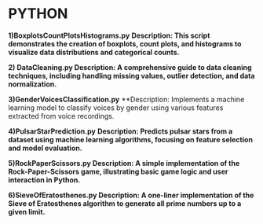 # PYTHON


**1)BoxplotsCountPlotsHistograms.py**
**Description: This script demonstrates the creation of boxplots, count plots, and histograms to visualize data distributions and categorical counts.**

**2) DataCleaning.py
Description: A comprehensive guide to data cleaning techniques, including handling missing values, outlier detection, and data normalization.**

**3)GenderVoicesClassification.py**
**Description: Implements a machine learning model to classify voices by gender using various features extracted from voice recordings.

**4)PulsarStarPrediction.py**
**Description: Predicts pulsar stars from a dataset using machine learning algorithms, focusing on feature selection and model evaluation.**

**5)RockPaperScissors.py
Description: A simple implementation of the Rock-Paper-Scissors game, illustrating basic game logic and user interaction in Python.**

**6)SieveOfEratosthenes.py
Description: A one-liner implementation of the Sieve of Eratosthenes algorithm to generate all prime numbers up to a given limit.**
